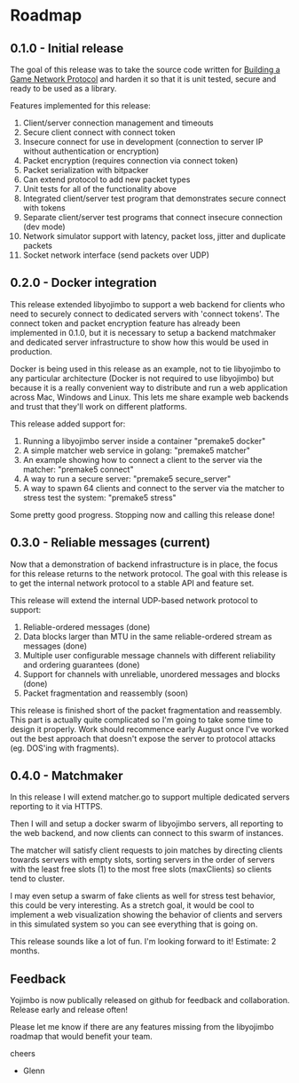 # Roadmap

## 0.1.0 - Initial release

The goal of this release was to take the source code written for [Building a Game Network Protocol](http://gafferongames.com/building-a-game-network-protocol/) and harden it so that it is unit tested, secure and ready to be used as a library.

Features implemented for this release:

1. Client/server connection management and timeouts
2. Secure client connect with connect token
3. Insecure connect for use in development (connection to server IP without authentication or encryption)
4. Packet encryption (requires connection via connect token)
5. Packet serialization with bitpacker
6. Can extend protocol to add new packet types
7. Unit tests for all of the functionality above
8. Integrated client/server test program that demonstrates secure connect with tokens
9. Separate client/server test programs that connect insecure connection (dev mode)
10. Network simulator support with latency, packet loss, jitter and duplicate packets
11. Socket network interface (send packets over UDP)

## 0.2.0 - Docker integration

This release extended libyojimbo to support a web backend for clients who need to securely connect to dedicated servers with 'connect tokens'. The connect token and packet encryption feature has already been implemented in 0.1.0, but it is necessary to setup a backend matchmaker and dedicated server infrastructure to show how this would be used in production. 

Docker is being used in this release as an example, not to tie libyojimbo to any particular architecture (Docker is not required to use libyojimbo) but because it is a really convenient way to distribute and run a web application across Mac, Windows and Linux. This lets me share example web backends and trust that they'll work on different platforms.

This release added support for: 

1. Running a libyojimbo server inside a container "premake5 docker"
2. A simple matcher web service in golang: "premake5 matcher"
3. An example showing how to connect a client to the server via the matcher: "premake5 connect"
4. A way to run a secure server: "premake5 secure_server"
5. A way to spawn 64 clients and connect to the server via the matcher to stress test the system: "premake5 stress"

Some pretty good progress. Stopping now and calling this release done!

## 0.3.0 - Reliable messages (current)

Now that a demonstration of backend infrastructure is in place, the focus for this release returns to the network protocol. The goal with this release is to get the internal network protocol to a stable API and feature set.

This release will extend the internal UDP-based network protocol to support: 

1. Reliable-ordered messages (done)
2. Data blocks larger than MTU in the same reliable-ordered stream as messages (done)
3. Multiple user configurable message channels with different reliability and ordering guarantees (done)
4. Support for channels with unreliable, unordered messages and blocks (done)
6. Packet fragmentation and reassembly (soon)

This release is finished short of the packet fragmentation and reassembly. This part is actually quite complicated so I'm going to take some time to design it properly. Work should recommence early August once I've worked out the best approach that doesn't expose the server to protocol attacks (eg. DOS'ing with fragments).

## 0.4.0 - Matchmaker

In this release I will extend matcher.go to support multiple dedicated servers reporting to it via HTTPS.

Then I will and setup a docker swarm of libyojimbo servers, all reporting to the web backend, and now clients can connect to this swarm of instances.

The matcher will satisfy client requests to join matches by directing clients towards servers with empty slots, sorting servers in the order of servers with the least free slots (1) to the most free slots (maxClients) so clients tend to cluster.

I may even setup a swarm of fake clients as well for stress test behavior, this could be very interesting. As a stretch goal, it would be cool to implement a web visualization showing the behavior of clients and servers in this simulated system so you can see everything that is going on.

This release sounds like a lot of fun. I'm looking forward to it! Estimate: 2 months.

## Feedback

Yojimbo is now publically released on github for feedback and collaboration. Release early and release often!

Please let me know if there are any features missing from the libyojimbo roadmap that would benefit your team.

cheers

- Glenn
